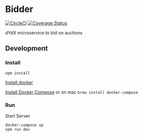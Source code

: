 # Bidder
[![CircleCI](https://circleci.com/gh/dydxprotocol/bidder/tree/master.svg?style=svg&circle-token=26031c09252b1258cb5ef60b71e9c2fa3a03626f)](https://circleci.com/gh/dydxprotocol/workflows/bidder/tree/master)
[![Coverage Status](https://coveralls.io/repos/github/dydxprotocol/bidder/badge.svg?branch=master&t=YpOVTq)](https://coveralls.io/github/dydxprotocol/bidder?branch=master)

dYdX microservice to bid on auctions

## Development

### Install
```
npm install
```

[Install docker](https://docs.docker.com/engine/installation/#supported-platforms)

[Install Docker Compose](https://docs.docker.com/compose/install/) or on mac `brew install docker-compose`

### Run

Start Server

```
docker-compose up
npm run dev
```
